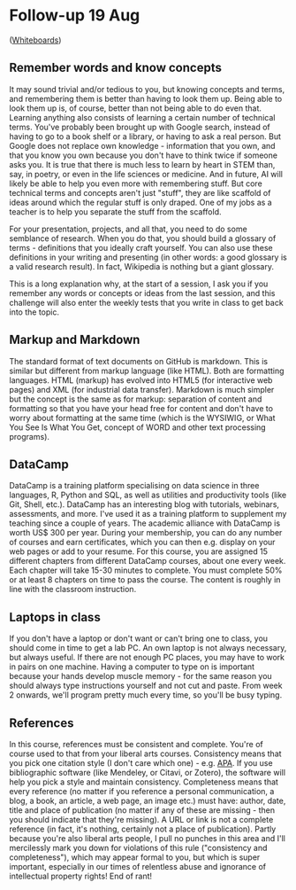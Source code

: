 
# Follow-up 19 Aug

([Whiteboards](https://drive.google.com/drive/folders/18vQJNIoLDSlADEF1tu5pwuHUVwVq6Xay?usp=sharing))


## Remember words and know concepts

It may sound trivial and/or tedious to you, but knowing concepts
and terms, and remembering them is better than having to look them
up. Being able to look them up is, of course, better than not
being able to do even that. Learning anything also consists of
learning a certain number of technical terms. You've probably been
brought up with Google search, instead of having to go to a book
shelf or a library, or having to ask a real person. But Google
does not replace own knowledge - information that you own, and
that you know you own because you don't have to think twice if
someone asks you. It is true that there is much less to learn by
heart in STEM than, say, in poetry, or even in the life sciences
or medicine. And in future, AI will likely be able to help you
even more with remembering stuff. But core technical terms and
concepts aren't just "stuff", they are like scaffold of ideas
around which the regular stuff is only draped. One of my jobs as a
teacher is to help you separate the stuff from the scaffold.

For your presentation, projects, and all that, you need to do some
semblance of research. When you do that, you should build a
glossary of terms - definitions that you ideally craft
yourself. You can also use these definitions in your writing and
presenting (in other words: a good glossary is a valid research
result). In fact, Wikipedia is nothing but a giant glossary.

This is a long explanation why, at the start of a session, I ask
you if you remember any words or concepts or ideas from the last
session, and this challenge will also enter the weekly tests that
you write in class to get back into the topic.


## Markup and Markdown

The standard format of text documents on GitHub is markdown. This
is similar but different from markup language (like HTML). Both
are formatting languages. HTML (markup) has evolved into HTML5
(for interactive web pages) and XML (for industrial data
transfer). Markdown is much simpler but the concept is the same as
for markup: separation of content and formatting so that you have
your head free for content and don't have to worry about
formatting at the same time (which is the WYSIWIG, or What You See
Is What You Get, concept of WORD and other text processing
programs).


## DataCamp

DataCamp is a training platform specialising on data science in
three languages, R, Python and SQL, as well as utilities and
productivity tools (like Git, Shell, etc.). DataCamp has an
interesting blog with tutorials, webinars, assessments, and
more. I've used it as a training platform to supplement my
teaching since a couple of years. The academic alliance with
DataCamp is worth US$ 300 per year. During your membership, you
can do any number of courses and earn certificates, which you can
then e.g. display on your web pages or add to your resume. For
this course, you are assigned 15 different chapters from different
DataCamp courses, about one every week. Each chapter will take
15-30 minutes to complete. You must complete 50% or at least 8
chapters on time to pass the course. The content is roughly in
line with the classroom instruction.


## Laptops in class

If you don't have a laptop or don't want or can't bring one to
class, you should come in time to get a lab PC. An own laptop is
not always necessary, but always useful. If there are not enough
PC places, you may have to work in pairs on one machine. Having a
computer to type on is important because your hands develop muscle
memory - for the same reason you should always type instructions
yourself and not cut and paste. From week 2 onwards, we'll program
pretty much every time, so you'll be busy typing.


## References

In this course, references must be consistent and complete. You're
of course used to that from your liberal arts courses. Consistency
means that you pick one citation style (I don't care which one) -
e.g. [APA](https://apastyle.apa.org/). If you use bibliographic software (like Mendeley, or
Citavi, or Zotero), the software will help you pick a style and
maintain consistency. Completeness means that every reference (no
matter if you reference a personal communication, a blog, a book,
an article, a web page, an image etc.) must have: author, date,
title and place of publication (no matter if any of these are
missing - then you should indicate that they're missing). A URL or
link is not a complete reference (in fact, it's nothing, certainly
not a place of publication). Partly because you're also liberal
arts people, I pull no punches in this area and I'll mercilessly
mark you down for violations of this rule ("consistency and
completeness"), which may appear formal to you, but which is super
important, especially in our times of relentless abuse and
ignorance of intellectual property rights! End of rant!

